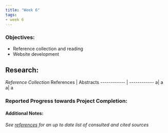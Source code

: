 ```yaml
---
title: "Week 6"
tags:
- week 6
---
```


### Objectives: 
- Reference collection and reading
- Website development

## Research:
_Reference Collection_
References | Abstracts
------------ | ------------
a| a
a| a







### Reported Progress towards Project Completion:


#### Additional Notes:

*See [references](/notes/vault/references.md) for an up to date list of consulted and cited sources*